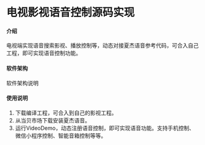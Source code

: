 # 电视影视语音控制源码实现

#### 介绍
电视端实现语音搜索影视、播放控制等，动态对接夏杰语音参考代码，可合入自己工程，即可实现语音控制功能。

#### 软件架构
软件架构说明


#### 使用说明

1.  下载编译工程，可合入到自己的影视工程。
2.  从当贝市场下载安装夏杰语音。
3.  运行VideoDemo，动态注册语音控制，即可实现语音功能。支持手机控制、微信小程序控制、智能音箱控制等等。
